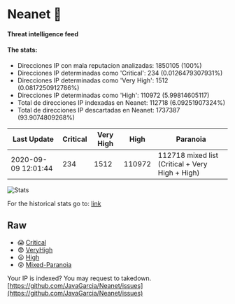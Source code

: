 # Neanet :hocho:
#### Threat intelligence feed
#### The stats:

- Direcciones IP con mala reputacion analizadas: 1850105 (100%)
- Direcciones IP determinadas como 'Critical':  234 (0.0126479307931%)
- Direcciones IP determinadas como 'Very High':  1512 (0.0817250912786%)
- Direcciones IP determinadas como 'High':  110972 (5.99814605117)
- Total de direcciones IP indexadas en Neanet:  112718 (6.09251907324%)
- Total de direcciones IP descartadas en Neanet:  1737387 (93.9074809268%)

| Last Update | Critical | Very High | High | Paranoia |
| --- | --- | --- | --- | --- |
| 2020-09-09 12:01:44 | 234 | 1512 | 110972 | 112718 mixed list (Critical + Very High + High)|

![Stats](https://docs.google.com/spreadsheets/d/e/2PACX-1vSnaNMIXVabIpDJjufMlzH7poXnshF3mgd8Is1g9ytUEzVsP5my4Trn8f-xkoLLQ38xpL3HtmUexLo6/pubchart?oid=501124687&format=image)

For the historical stats go to: [link](/stats.csv)
## Raw
- :scream: [Critical](https://raw.githubusercontent.com/JavaGarcia/Neanet/master/blacklists/neanet_critical.txt)
- :fearful: [VeryHigh](https://raw.githubusercontent.com/JavaGarcia/Neanet/master/blacklists/neanet_veryHigh.txtt)
- :frowning: [High](https://raw.githubusercontent.com/JavaGarcia/Neanet/master/blacklists/neanet_high.txt)
- :dizzy_face: [Mixed-Paranoia](https://raw.githubusercontent.com/JavaGarcia/Neanet/master/blacklists/neanet_all.txt)


Your IP is indexed? You may request to takedown. [https://github.com/JavaGarcia/Neanet/issues](https://github.com/JavaGarcia/Neanet/issues)





















































































































































































































































































































































































































































































































































































































































































